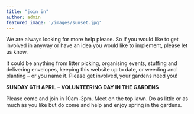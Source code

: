 ```yaml
---
title: "join in"
author: admin
featured_image: '/images/sunset.jpg'
---
```

We are always looking for more help please. So if you would like to get involved in anyway or have an idea you would like to implement, please let us know.

It could be anything from litter picking, organising events, stuffing and delivering envelopes, keeping this website up to date, or weeding and planting &#8211; or you name it. Please get involved, your gardens need you!

**SUNDAY 6TH APRIL &#8211; VOLUNTEERING DAY IN THE GARDENS**

Please come and join in 10am-3pm. Meet on the top lawn. Do as little or as much as you like but do come and help and enjoy spring in the gardens.